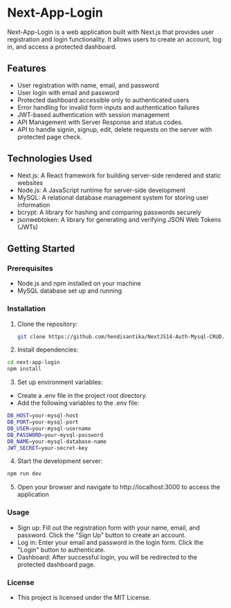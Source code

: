 # Next-App-Login

Next-App-Login is a web application built with Next.js that provides user registration and login functionality. It
allows users to create an account, log in, and access a protected dashboard.

## Features

- User registration with name, email, and password
- User login with email and password
- Protected dashboard accessible only to authenticated users
- Error handling for invalid form inputs and authentication failures
- JWT-based authentication with session management
- API Management with Server Response and status codes.
- API to handle signin, signup, edit, delete requests on the server with protected page check.

## Technologies Used

- Next.js: A React framework for building server-side rendered and static websites
- Node.js: A JavaScript runtime for server-side development
- MySQL: A relational database management system for storing user information
- bcrypt: A library for hashing and comparing passwords securely
- jsonwebtoken: A library for generating and verifying JSON Web Tokens (JWTs)

## Getting Started

### Prerequisites

- Node.js and npm installed on your machine
- MySQL database set up and running

### Installation

1. Clone the repository:

   ```bash
   git clone https://github.com/hendisantika/NextJS14-Auth-Mysql-CRUD.git
   ```
2. Install dependencies:

```bash
cd next-app-login
npm install
```

3. Set up environment variables:

- Create a .env file in the project root directory.
- Add the following variables to the .env file:

```bash
DB_HOST=your-mysql-host
DB_PORT=your-mysql-port
DB_USER=your-mysql-username
DB_PASSWORD=your-mysql-password
DB_NAME=your-mysql-database-name
JWT_SECRET=your-secret-key
```

4. Start the development server:

```bash
npm run dev
```

5. Open your browser and navigate to http://localhost:3000 to access the application

### Usage

- Sign up: Fill out the registration form with your name, email, and password. Click the "Sign Up" button to create an
  account.
- Log in: Enter your email and password in the login form. Click the "Login" button to authenticate.
- Dashboard: After successful login, you will be redirected to the protected dashboard page.

### License

- This project is licensed under the MIT License.
